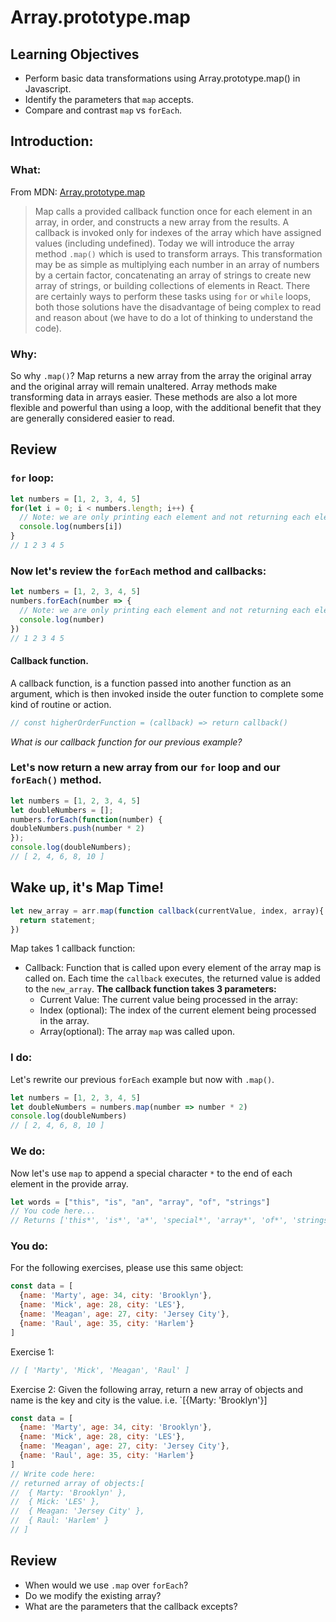 # Array.prototype.map
## Learning Objectives
- Perform basic data transformations using Array.prototype.map() in Javascript.
- Identify the parameters that `map` accepts.
- Compare and contrast `map` vs `forEach`.
## Introduction:
### What:
From MDN: [Array.prototype.map](https://developer.mozilla.org/en-US/docs/Web/JavaScript/Reference/Global_Objects/Array/map)
> Map calls a provided callback function once for each element in an array, in order, and constructs a new array from the results. A callback is invoked only for indexes of the array which have assigned values (including undefined).
Today we will introduce the array method `.map()` which is used to transform arrays. This transformation may be as simple as multiplying each number in an array of numbers by a certain factor, concatenating an array of strings to create new array of strings, or building collections of elements in React.
There are certainly ways to perform these tasks using `for` or `while` loops,
both those solutions have the disadvantage of being complex to read and reason
about (we have to do a lot of thinking to understand the code).
### Why:
So why `.map()`? Map returns a new array from the array the original array and the original array will remain unaltered.
Array methods make transforming data in arrays easier. These methods are also a lot more flexible and powerful than
using a loop, with the additional benefit that they are generally considered easier to read.
## Review 
### `for` loop:
```js
let numbers = [1, 2, 3, 4, 5]
for(let i = 0; i < numbers.length; i++) {
  // Note: we are only printing each element and not returning each element
  console.log(numbers[i])
}
// 1 2 3 4 5
```
### Now let's review the `forEach` method and callbacks:
```js
let numbers = [1, 2, 3, 4, 5]
numbers.forEach(number => {
  // Note: we are only printing each element and not returning each element
  console.log(number)
})
// 1 2 3 4 5
```
#### Callback function.
A callback function, is a function passed into another function as an argument, which is then invoked inside the outer function to complete some kind of routine or action.
```js
// const higherOrderFunction = (callback) => return callback()
```
*What is our callback function for our previous example?*
### Let's now return a new array from our `for` loop and our `forEach()` method.
```js
let numbers = [1, 2, 3, 4, 5]
let doubleNumbers = [];
numbers.forEach(function(number) {
doubleNumbers.push(number * 2)
});
console.log(doubleNumbers);
// [ 2, 4, 6, 8, 10 ]
```
## Wake up, it's Map Time!
```js
let new_array = arr.map(function callback(currentValue, index, array){
  return statement;
})
```
Map takes 1 callback function:
- Callback: Function that is called upon every element of the array map is called on. Each time the `callback` executes, the returned value is added to the `new_array`.
    **The callback function takes 3 parameters:**
    - Current Value: The current value being processed in the array:
    - Index (optional): The index of the current element being processed in the array.
    - Array(optional): The array `map` was called upon.
### I do:
Let's rewrite our previous `forEach` example but now with `.map()`.
```js
let numbers = [1, 2, 3, 4, 5]
let doubleNumbers = numbers.map(number => number * 2)
console.log(doubleNumbers)
// [ 2, 4, 6, 8, 10 ]
```
### We do:
Now let's use `map` to append a special character `*` to the end of each element in the provide array.
```js
let words = ["this", "is", "an", "array", "of", "strings"]
// You code here...
// Returns ['this*', 'is*', 'a*', 'special*', 'array*', 'of*', 'strings*']
```
### You do:
For the following exercises, please use this same object:
```js
const data = [
  {name: 'Marty', age: 34, city: 'Brooklyn'},
  {name: 'Mick', age: 28, city: 'LES'},
  {name: 'Meagan', age: 27, city: 'Jersey City'},
  {name: 'Raul', age: 35, city: 'Harlem'}
]
```
Exercise 1:
```js
// [ 'Marty', 'Mick', 'Meagan', 'Raul' ]
```
Exercise 2:
 Given the following array, return a new array of objects and name is the key and city is the value. i.e. `[{Marty: 'Brooklyn'}]
```js
const data = [
  {name: 'Marty', age: 34, city: 'Brooklyn'},
  {name: 'Mick', age: 28, city: 'LES'},
  {name: 'Meagan', age: 27, city: 'Jersey City'},
  {name: 'Raul', age: 35, city: 'Harlem'}
]
// Write code here:
// returned array of objects:[
//  { Marty: 'Brooklyn' },
//  { Mick: 'LES' },
//  { Meagan: 'Jersey City' },
//  { Raul: 'Harlem' }
// ]
```
## Review
  - When would we use `.map` over `forEach`?
  - Do we modify the existing array?
  - What are the parameters that the callback excepts?
